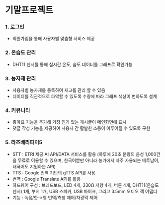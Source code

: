 # 기말프로젝트

### 1. 로그인 
- 회원가입을 통해 사용자별 맞춤형 서비스 제공

### 2. 온습도 관리
- DHT11 센서를 통해 실시간 온도, 습도 데이터를 그래프로 확인가능

### 3. 농자재 관리
- 사용자별 농자재를 등록하여 재고를 관리 할 수 있음
- 데이터를 직관적으로 파악할 수 있도록 수량에 따라 그래프 색상이 변하도록 설계

### 4. 커뮤니티
- 좋아요 기능을 추가해 가장 인기 있는 게시글이 메인화면에 표시
- 댓글 작성 기능을 제공하여 사용자 간 활발한 소통이 이루어질 수 있도록 구현

### 5. 라즈베리파이5
- STT : ETRI 제공 AI API/DATA 서비스를 활용
  (하루에 20초 분량의 음성 1,000건을 무료로 이용할 수 있으며, 한국어뿐만 아니라 농가에서 자주 사용되는 베트남어, 태국어도 지원하는 API)
- TTS : Google 번역 기반의 gTTS API를 사용
- 번역 : Google Translate API를 활용
- 하드웨어 구성 : 브레드보드, LED 4개, 330Ω 저항 4개, 버튼 4개, DHT11(온습도 센서) 1개, 부저 1개, USB 스피커, USB 마이크, 그리고 3.5mm 오디오 잭 어댑터
- 기능 : 녹음/한->영 번역/측창 제어/차광막 제어
